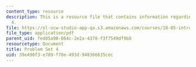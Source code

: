 ```yaml
---
content_type: resource
description: This is a resource file that contains information regarding problem set
  4.
file: https://ol-ocw-studio-app-qa.s3.amazonaws.com/courses/18-05-introduction-to-probability-and-statistics-spring-2014/39e490f3e789f70e493d948366635cec_MIT18_05S14_ps4.pdf
file_type: application/pdf
parent_uid: fed85a98-064c-2e2a-4378-f3f7549df9b8
resourcetype: Document
title: Problem Set 4
uid: 39e490f3-e789-f70e-493d-948366635cec
---
```

